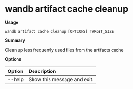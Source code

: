 # wandb artifact cache cleanup

**Usage**

`wandb artifact cache cleanup [OPTIONS] TARGET_SIZE`

**Summary**

Clean up less frequently used files from the artifacts cache

**Options**

| **Option** | **Description** |
| :--- | :--- |
| --help | Show this message and exit. |

